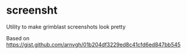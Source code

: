 # screensht

Utility to make grimblast screenshots look pretty

Based on https://gist.github.com/arnvgh/01b204df3229ed8c41cfd6ed847bb545

